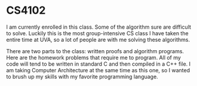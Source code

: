 # CS4102

I am currently enrolled in this class. Some of the algorithm sure are difficult to solve. Luckily this is the most group-intensive CS class I have taken the entire time at UVA, so a lot of people are with me solving these algorithms.

There are two parts to the class: written proofs and algorithm programs. Here are the homework problems that require me to program. All of my code will tend to be written in standard C and then compiled in a C++ file. I am taking Computer Architecture at the same time as this one, so I wanted to brush up my skills with my favorite programming language.